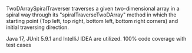 TwoDArraySpiralTraverser traverses a given two-dimensional array in a spiral way through its "spiralTraverseTwoDArray" method in which the starting point (Top left, top right, bottom left, bottom right corners) and initial traversing direction.

Java 17, JUnit 5.9.1 and IntelliJ IDEA are utilized. 100% code coverage with test cases
